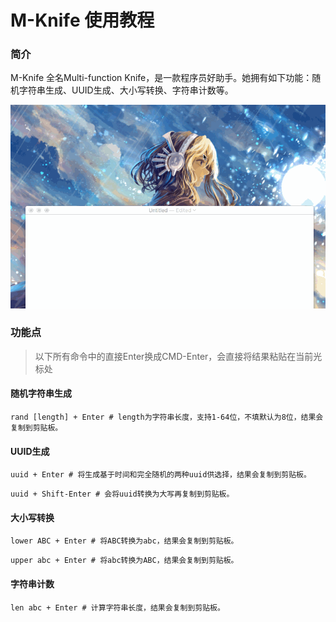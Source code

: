 # M-Knife 使用教程

### 简介

M-Knife 全名Multi-function Knife，是一款程序员好助手。她拥有如下功能：随机字符串生成、UUID生成、大小写转换、字符串计数等。

![demo](https://raw.githubusercontent.com/heibai01/M-Knife/master/record.gif)

### 功能点

> 以下所有命令中的直接Enter换成CMD-Enter，会直接将结果粘贴在当前光标处

#### 随机字符串生成

```
rand [length] + Enter # length为字符串长度，支持1-64位，不填默认为8位，结果会复制到剪贴板。
```

#### UUID生成

```
uuid + Enter # 将生成基于时间和完全随机的两种uuid供选择，结果会复制到剪贴板。
```

```
uuid + Shift-Enter # 会将uuid转换为大写再复制到剪贴板。
```

#### 大小写转换

```
lower ABC + Enter # 将ABC转换为abc，结果会复制到剪贴板。
```

```
upper abc + Enter # 将abc转换为ABC，结果会复制到剪贴板。
```

#### 字符串计数

```
len abc + Enter # 计算字符串长度，结果会复制到剪贴板。
```

